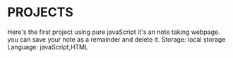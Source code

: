 # PROJECTS
Here's the first project using pure javaScript
it's an note taking webpage.
you can save your note as a remainder and delete it.
Storage: local storage
Language: javaScript,HTML
